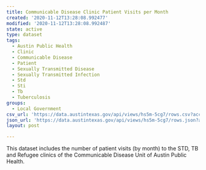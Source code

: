 ```yaml
---
title: Communicable Disease Clinic Patient Visits per Month
created: '2020-11-12T13:28:08.992477'
modified: '2020-11-12T13:28:08.992487'
state: active
type: dataset
tags:
  - Austin Public Health
  - Clinic
  - Communicable Disease
  - Patient
  - Sexually Transmitted Disease
  - Sexually Transmitted Infection
  - Std
  - Sti
  - Tb
  - Tuberculosis
groups:
  - Local Government
csv_url: 'https://data.austintexas.gov/api/views/hs5m-5cg7/rows.csv?accessType=DOWNLOAD'
json_url: 'https://data.austintexas.gov/api/views/hs5m-5cg7/rows.json?accessType=DOWNLOAD'
layout: post

---
```

This dataset includes the number of patient visits (by month) to the STD, TB and Refugee clinics of the Communicable Disease Unit of Austin Public Health.
